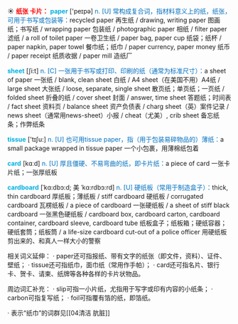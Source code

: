 ☀ <font color="red">**纸张 卡片：**</font>
<font color="sky blue">**paper**</font> ['peɪpə] 
<font color="#0070c0">n. [U] 常构成复合词，指材料意义上的纸，纸张，可用于书写或包装等：</font>recycled paper 再生纸 / drawing, writing paper 图画纸；书写纸 / wrapping paper 包装纸 / photographic paper 相纸 / filter paper 滤纸 / a roll of toilet paper 一卷卫生纸 / paper bag, paper cup 纸袋；纸杯 / paper napkin, paper towel 餐巾纸；纸巾 / paper currency, paper money 纸币 / paper receipt 纸质收据 / paper mill 造纸厂

<font color="sky blue">**sheet**</font> [ʃi:t] 
<font color="#0070c0">n. [C] 一张用于书写或打印、印刷的纸（通常为标准尺寸）：</font>a sheet of paper 一张纸 / blank, clean sheet 白纸 / A4 sheet（在美国不用）A4纸 / large sheet 大张纸 / loose, separate, single sheet 散页纸；单页纸；一页纸 / folded sheet 折叠的纸 / cover sheet 封面 / answer, time sheet 答题纸；时间表 / fact sheet 资料页 / balance sheet 资产负债表 / charg sheet（英）案件记录 / news sheet（通常用news-sheet）小报 / cheat（尤美）, crib sheet 备忘纸条；作弊纸条

<font color="sky blue">**tissue**</font> ['tɪʃu:] 
<font color="#0070c0">n. [U] 也可用tissue paper，指（用于包装易碎物品的）薄纸：</font>a small package wrapped in tissue paper 一个小包裹，用薄棉纸包着

<font color="sky blue">**card**</font> [kɑːd] 
<font color="#0070c0">n. [U] 厚且僵硬、不易弯曲的纸，即卡片纸：</font>a piece of card 一张卡片纸；一张厚纸板 
           
<font color="sky blue">**cardboard**</font> [ˈkɑ:dbɔ:d; 美 ˈkɑ:rdbɔ:rd]
<font color="#0070c0">n. [U] 硬纸板（常用于制造盒子）：</font>thick, thin cardboard 厚纸板；薄纸板 / stiff cardboard 硬纸板 / corrugated cardboard 瓦楞纸板 / a piece of cardboard 一张硬纸板 / a sheet of stiff black cardboard 一张黑色硬纸板 / cardboard box, cardboard carton, cardboard container, cardboard sleeve, cardboard tube 纸板盒子；纸板箱；硬纸容器；硬纸套筒；纸板筒 / a life-size cardboard cut-out of a police officer 用硬纸板剪出来的、和真人一样大小的警察

相关词义延伸：
· paper还可指报纸、带有文字的纸张（即文件，资料）、证件、壁纸；
· tissue还可指纸巾，面巾纸（常用作手帕）；
· card还可指名片、银行卡、贺卡、请柬、纸牌等各种各样的卡片状物品。

周边词汇补充：
· slip可指一小片纸，尤指用于写字或印有内容的小纸条；
· carbon可指复写纸；
· foil可指覆有箔的纸，即箔纸。

· 表示“纸巾”的词群见[[04清洁 肮脏]]